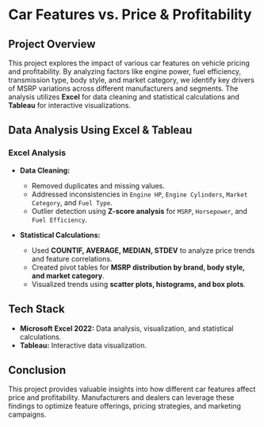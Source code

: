 # Car Features vs. Price & Profitability

## Project Overview
This project explores the impact of various car features on vehicle pricing and profitability. By analyzing factors like engine power, fuel efficiency, transmission type, body style, and market category, we identify key drivers of MSRP variations across different manufacturers and segments. The analysis utilizes **Excel** for data cleaning and statistical calculations and **Tableau** for interactive visualizations.

## Data Analysis Using Excel & Tableau

### **Excel Analysis**
- **Data Cleaning:**
  - Removed duplicates and missing values.
  - Addressed inconsistencies in `Engine HP`, `Engine Cylinders`, `Market Category`, and `Fuel Type`.
  - Outlier detection using **Z-score analysis** for `MSRP`, `Horsepower`, and `Fuel Efficiency`.

- **Statistical Calculations:**
  - Used **COUNTIF, AVERAGE, MEDIAN, STDEV** to analyze price trends and feature correlations.
  - Created pivot tables for **MSRP distribution by brand, body style, and market category**.
  - Visualized trends using **scatter plots, histograms, and box plots**.


## Tech Stack
- **Microsoft Excel 2022:** Data analysis, visualization, and statistical calculations.
- **Tableau:** Interactive data visualization.



## Conclusion
This project provides valuable insights into how different car features affect price and profitability. Manufacturers and dealers can leverage these findings to optimize feature offerings, pricing strategies, and marketing campaigns.

